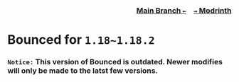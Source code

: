 ### <p align=right>[Main Branch `←`](https://github.com/Krlite/Bounced)&emsp;[`→` Modrinth](https://modrinth.com/mod/bounced)</p>

# Bounced for `1.18~1.18.2`

### `Notice:` This version of Bounced is outdated. Newer modifies will only be made to the latst few versions.

